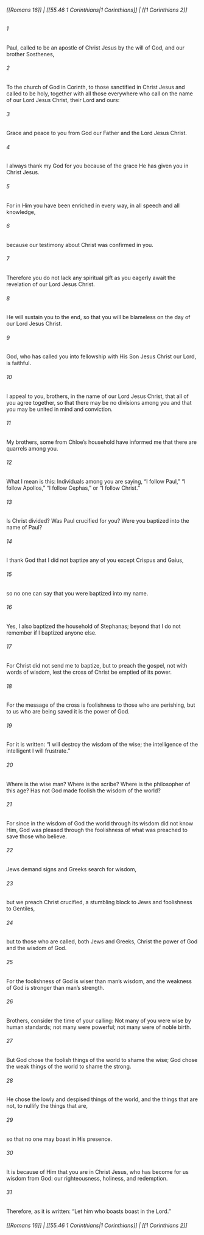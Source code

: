 
###### [[Romans 16]] | [[55.46 1 Corinthians|1 Corinthians]] | [[1 Corinthians 2]]

###### 1
Paul, called to be an apostle of Christ Jesus by the will of God, and our brother Sosthenes,
###### 2
To the church of God in Corinth, to those sanctified in Christ Jesus and called to be holy, together with all those everywhere who call on the name of our Lord Jesus Christ, their Lord and ours:
###### 3
Grace and peace to you from God our Father and the Lord Jesus Christ.
###### 4
I always thank my God for you because of the grace He has given you in Christ Jesus.
###### 5
For in Him you have been enriched in every way, in all speech and all knowledge,
###### 6
because our testimony about Christ was confirmed in you.
###### 7
Therefore you do not lack any spiritual gift as you eagerly await the revelation of our Lord Jesus Christ.
###### 8
He will sustain you to the end, so that you will be blameless on the day of our Lord Jesus Christ.
###### 9
God, who has called you into fellowship with His Son Jesus Christ our Lord, is faithful.
###### 10
I appeal to you, brothers, in the name of our Lord Jesus Christ, that all of you agree together, so that there may be no divisions among you and that you may be united in mind and conviction.
###### 11
My brothers, some from Chloe’s household have informed me that there are quarrels among you.
###### 12
What I mean is this: Individuals among you are saying, “I follow Paul,” “I follow Apollos,” “I follow Cephas,” or “I follow Christ.”
###### 13
Is Christ divided? Was Paul crucified for you? Were you baptized into the name of Paul?
###### 14
I thank God that I did not baptize any of you except Crispus and Gaius,
###### 15
so no one can say that you were baptized into my name.
###### 16
Yes, I also baptized the household of Stephanas; beyond that I do not remember if I baptized anyone else.
###### 17
For Christ did not send me to baptize, but to preach the gospel, not with words of wisdom, lest the cross of Christ be emptied of its power.
###### 18
For the message of the cross is foolishness to those who are perishing, but to us who are being saved it is the power of God.
###### 19
For it is written: “I will destroy the wisdom of the wise; the intelligence of the intelligent I will frustrate.”
###### 20
Where is the wise man? Where is the scribe? Where is the philosopher of this age? Has not God made foolish the wisdom of the world?
###### 21
For since in the wisdom of God the world through its wisdom did not know Him, God was pleased through the foolishness of what was preached to save those who believe.
###### 22
Jews demand signs and Greeks search for wisdom,
###### 23
but we preach Christ crucified, a stumbling block to Jews and foolishness to Gentiles,
###### 24
but to those who are called, both Jews and Greeks, Christ the power of God and the wisdom of God.
###### 25
For the foolishness of God is wiser than man’s wisdom, and the weakness of God is stronger than man’s strength.
###### 26
Brothers, consider the time of your calling: Not many of you were wise by human standards; not many were powerful; not many were of noble birth.
###### 27
But God chose the foolish things of the world to shame the wise; God chose the weak things of the world to shame the strong.
###### 28
He chose the lowly and despised things of the world, and the things that are not, to nullify the things that are,
###### 29
so that no one may boast in His presence.
###### 30
It is because of Him that you are in Christ Jesus, who has become for us wisdom from God: our righteousness, holiness, and redemption.
###### 31
Therefore, as it is written: “Let him who boasts boast in the Lord.”

###### [[Romans 16]] | [[55.46 1 Corinthians|1 Corinthians]] | [[1 Corinthians 2]]
